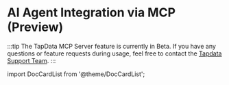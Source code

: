 # AI Agent Integration via MCP (Preview)

:::tip
The TapData MCP Server feature is currently in Beta. If you have any questions or feature requests during usage, feel free to contact the [Tapdata Support Team](../../appendix/support.md).
:::

import DocCardList from '@theme/DocCardList';

<DocCardList />

